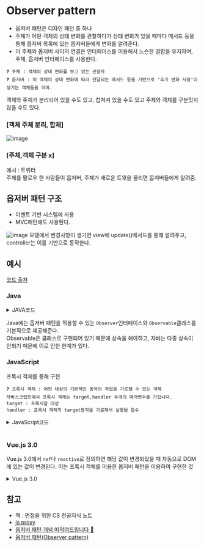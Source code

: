 # Observer pattern

- 옵저버 패턴은 디자인 패턴 중 하나
- 주체가 어떤 객체의 상태 변화를 관찰하다가 상태 변화가 있을 때마다 메서드 등을 통해 옵저버 목록에 있는 옵저버들에게 변화를 알려준다.
- 이 주체와 옵저버 사이의 연결은 인터페이스를 이용해서 느슨한 결합을 유지하며, 주체, 옵저버 인터페이스를 사용한다.

```
❓ 주체 : 객체의 상태 변화를 보고 있는 관찰자
❓ 옵저버 : 이 객체의 상태 변화에 따라 전달되는 메서드 등을 기반으로 '추가 변화 사항'이 생기는 객체들을 의미.
```

객체와 주체가 분리되어 있을 수도 있고, 합쳐져 있을 수도 있고 주체와 객체를 구분짓지 않을 수도 있다.

### [객체 주체 분리, 합체]

![image](https://user-images.githubusercontent.com/57527380/189568546-5d0a9f30-1558-4d2c-85df-d7995a56897d.png)

### [주체,객체 구분 x]

예시 : 트위터  
주체를 팔로우 한 사람들이 옵저버, 주체가 새로운 트윗을 올리면 옵저버들에게 알려줌.

## 옵저버 패턴 구조

- 이벤트 기반 시스템에 사용
- MVC패턴에도 사용된다.

![image](https://user-images.githubusercontent.com/57527380/189569628-3de8601a-6f24-4914-ae22-9a59be21b00b.png)
모델에서 변경사항이 생기면 view에 update()메서드를 통해 알려주고, controller는 이를 기반으로 동작한다.

## 예시

[코드 출처](https://github.com/gilbutITbook/080326)

### Java

<details>
<summary>JAVA코드</summary>

```java
/*
코드 출처 : https://github.com/gilbutITbook/080326
*/
import java.util.ArrayList;
import java.util.List;

interface Subject { //객체
    public void register(Observer obj);
    public void unregister(Observer obj);
    public void notifyObservers();
    public Object getUpdate(Observer obj);
}

interface Observer { //옵저버
    public void update();
}

class Topic implements Subject { //주체이자 객체
    private List<Observer> observers;
    private String message;

    public Topic() {
        this.observers = new ArrayList<>();
        this.message = "";
    }

    @Override
    //옵저버로 등록
    public void register(Observer obj) {
        if (!observers.contains(obj)) observers.add(obj);
    }

    @Override
    //옵저버 목록에서 제거
    public void unregister(Observer obj) {
        observers.remove(obj);
    }

    @Override
    //옵저버에게 update했다고 알리기
    public void notifyObservers() {
        this.observers.forEach(Observer::update);
    }

    @Override
    //update내용 가져오기
    public Object getUpdate(Observer obj) {
        return this.message;
    }
    // 메시지 update(변화를 관찰하고 있는 부분)하고 옵저버에게 알리기
    public void postMessage(String msg) {
        System.out.println("Message sended to Topic: " + msg);
        this.message = msg;
        notifyObservers();
    }
}
//옵저버(topic 구독)
class TopicSubscriber implements Observer {
    private String name;
    private Subject topic;

    public TopicSubscriber(String name, Subject topic) {
        this.name = name;
        this.topic = topic;
    }

    @Override
    //옵저버 update()메서드 -> 주체,객체의 notifyObservers()를 통해 작동됨
    public void update() {
        //update된 msg받아서 출력
        String msg = (String) topic.getUpdate(this);
        System.out.println(name + ":: got message >> " + msg);
    }
}

public class HelloWorld {
    public static void main(String[] args) {
        Topic topic = new Topic();
        Observer a = new TopicSubscriber("a", topic); //옵저버 선언
        Observer b = new TopicSubscriber("b", topic);
        Observer c = new TopicSubscriber("c", topic);
        topic.register(a);//topic의 옵저버로 등록
        topic.register(b);
        topic.register(c);

        topic.postMessage("amumu is op champion!!"); //메시지가 변화함
    }
}
/*
Message sended to Topic: amumu is op champion!!
a:: got message >> amumu is op champion!!
b:: got message >> amumu is op champion!!
c:: got message >> amumu is op champion!!
*/
```

</details>

Java에는 옵저버 패턴을 적용할 수 있는 `Observer`인터페이스와 `Observable`클래스를 기본적으로 제공해준다.  
Observable은 클래스로 구현되어 있기 때문에 상속을 해야하고, 자바는 다중 상속이 안되기 때문에 이로 인한 한계가 있다.

### JavaScript

프록시 객체를 통해 구현

```
❓ 프록시 객체 : 어떤 대상의 기본적인 동작의 작업을 가로챌 수 있는 객체
자바스크립트에서 프록시 객체는 target,handler 두개의 매개변수를 가집니다.
target : 프록시할 대상
handler : 프록시 객체의 target동작을 가로채서 실행될 함수
```

<details>
<summary>JavaScript코드</summary>

```js
/*
target : 대상 객체
property: 설정할 속성의 이름
value: 설정할 속성의 새 값
reveiver vmfhrtl wkcp
set()메서드는 boolean 값을 반환함
*/
new Proxy(target, {
  set(target, property, value, receiver) {},
});
```

```js
/*
코드 출처 : https://github.com/gilbutITbook/080326
*/
function createReactiveObject(target, callback) {
  const proxy = new Proxy(target, {
    set(obj, prop, value) {
      //obj는 a, prop은 형규, value는 커플
      if (value !== obj[prop]) {
        const prev = obj[prop]; //prev는 솔로
        obj[prop] = value;
        callback(`${prop}가 [${prev}] >> [${value}] 로 변경되었습니다`);
      }
      return true;
    },
  });
  return proxy;
}
const a = {
  형규: "솔로",
};
const b = createReactiveObject(a, console.log);
//b.형규 = "솔로";
b.형규 = "커플";
// 형규가 [솔로] >> [커플] 로 변경되었습니다
```

</details>
<br />

### Vue.js 3.0

Vue.js 3.0에서 `ref`나 `reactive`로 정의하면 해당 값이 변경되었을 때 자동으로 DOM에 있는 값이 변경된다. 이는 프록시 객체를 이용한 옵저버 패턴을 이용하여 구현한 것

<details>
<summary>Vue.js 3.0</summary>

Vue.js의 옵저버 패턴이 담긴 코드  
proxyMap이라는 프록시 객치를 사용

```js
function createReactiveObject(
    target: Target,
    isReadonly: boolean,
    baseHandlers: ProxyHandler(any),
    collectionHandlers: ProxyHandler(any),
    proxyMap: WeakMap<Target, any)
    ){
    if (!isObject(target)) {
        if (DEV) {
            console.warn("value cannot be made reactive: ${String(target)!")
        }
        return target
    }
    // target is already a Proxy, return it.
    // exception: calling readonly() on a reactive object
    if (
    target [ReactiveFlags.RAW] &&
                !(isReadonly && target[ReactiveFlags.IS_REACTIVE])
    ){
    return target
    }
    // target already has corresponding Proxy
    const existingProxy = proxyMap. get (target)
    if (existingProxy) {
        return existingProxy
    }
    // only a whitelist of value types can be observed
    const targetType = getTargetType (target)
    if (targetType === TargetType.INVALID) {
        return target
    }
    const proxy = new Proxy (
    target,
    targetType=== TargetType.COLLECTION ? collectionHandlers:
            baseHandlers
    )
    proxyMap.set(target, proxy)
    return proxy
}
```

</details>

## 참고

- 책 : 면접을 위한 CS 전공지식 노트
- [js proxy](https://developer.mozilla.org/ko/docs/Web/JavaScript/Reference/Global_Objects/Proxy/Proxy/set)
- [옵저버 패턴 개념 떠먹여드립니다 🥄](https://velog.io/@haero_kim/%EC%98%B5%EC%A0%80%EB%B2%84-%ED%8C%A8%ED%84%B4-%EA%B0%9C%EB%85%90-%EB%96%A0%EB%A8%B9%EC%97%AC%EB%93%9C%EB%A6%BD%EB%8B%88%EB%8B%A4)
- [옵저버 패턴(Observer pattern)](https://gyoogle.dev/blog/design-pattern/Observer%20Pattern.html)
